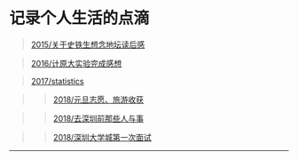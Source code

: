 # 记录个人生活的点滴

 
> [2015/关于史铁生想念地坛读后感](2015/关于史铁生想念地坛读后感)

> [2016/计原大实验完成感想](2016/计原大实验完成感想)

> [2017/statistics](2017/statistics.html)

> 

> > [2018/元旦志愿、旅游收获](2018/元旦志愿、旅游收获.html)

> > [2018/去深圳前那些人与事](2018/去深圳前那些人与事.html)

> > [2018/深圳大学城第一次面试](2018/深圳大学城第一次面试.html)

------
